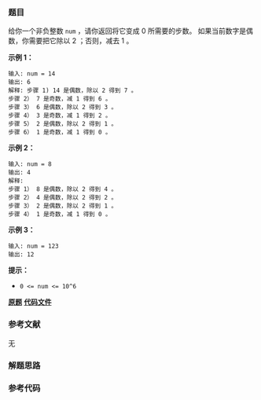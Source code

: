 ### 题目
给你一个非负整数 `num` ，请你返回将它变成 0 所需要的步数。 如果当前数字是偶数，你需要把它除以 2 ；否则，减去 1 。



**示例 1：**

    
    
    输入: num = 14
    输出: 6
    解释: 步骤 1) 14 是偶数，除以 2 得到 7 。
    步骤 2） 7 是奇数，减 1 得到 6 。
    步骤 3） 6 是偶数，除以 2 得到 3 。
    步骤 4） 3 是奇数，减 1 得到 2 。
    步骤 5） 2 是偶数，除以 2 得到 1 。
    步骤 6） 1 是奇数，减 1 得到 0 。
    

**示例 2：**

    
    
    输入: num = 8
    输出: 4
    解释:
    步骤 1） 8 是偶数，除以 2 得到 4 。
    步骤 2） 4 是偶数，除以 2 得到 2 。
    步骤 3） 2 是偶数，除以 2 得到 1 。
    步骤 4） 1 是奇数，减 1 得到 0 。
    

**示例 3：**

    
    
    输入: num = 123
    输出: 12
    



**提示：**

  * `0 <= num <= 10^6`

 **[原题](https://leetcode-cn.com/problems/number-of-steps-to-reduce-a-number-to-zero/)**    **[代码文件]()**


### 参考文献
无

### 解题思路




### 参考代码

```go


```





